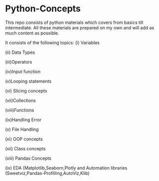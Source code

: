 # Python-Concepts
This repo consists of python materials which covers from basics till intermediate. All these materials are prepared on my own and will add as much content as possible.

It consists of the following topics: 
(i) Variables

(ii) Data Types

(iii)Operators

(iv)Input function

(v)Looping statements

(vi) Slicing concepts

(vii)Collections

(viii)Functions 

(ix)Handling Error

(x) File Handling 

(xi) OOP concepts 

(xii) Class concepts

(xiii) Pandas Concepts

(ix) EDA (Matplotlib,Seaborn,Plotly and Automation libraries (Sweetviz,Pandas-Profilling,AutoViz,Klib)
